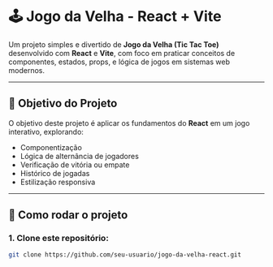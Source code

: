 # 🕹️ Jogo da Velha - React + Vite

Um projeto simples e divertido de **Jogo da Velha (Tic Tac Toe)** desenvolvido com **React** e **Vite**, com foco em praticar conceitos de componentes, estados, props, e lógica de jogos em sistemas web modernos.

---

## 🎯 Objetivo do Projeto

O objetivo deste projeto é aplicar os fundamentos do **React** em um jogo interativo, explorando:

- Componentização
- Lógica de alternância de jogadores
- Verificação de vitória ou empate
- Histórico de jogadas
- Estilização responsiva

---

## 🚀 Como rodar o projeto

### 1. Clone este repositório:

```bash
git clone https://github.com/seu-usuario/jogo-da-velha-react.git
